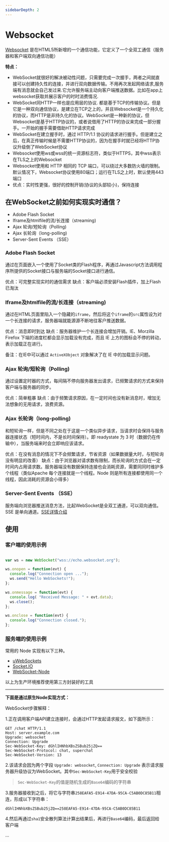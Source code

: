 ```yaml
---
sidebarDepth: 2
---
```


# Websocket

[Websocket](https://developer.mozilla.org/zh-CN/docs/Web/API/WebSocket) 是在HTML5所新增的一个通信功能，它定义了一个全双工通信（服务器和客户端双向通信功能）

**特点：**

- WebSocket就很好的解决被动性问题，只需要完成一次握手，两者之间就直接可以创建持久性的连接，并进行双向数据传输。不用再次发起网络请求,服务端有消息就会自己发过来.它允许服务端主动向客户端推送数据。比如在app上websocket获取并展示客户的时时消费情况.
- WebSocket同HTTP一样也是应用层的协议. 都是基于TCP的传输协议。但是它是一种双向通信协议，是建立在TCP之上的，并且Websocket是一个持久化的协议，而HTTP是非持久化的协议。WebSocket是一种新的协议，但Websocket是基于HTTP协议的，或者说借用了HTTP的协议来完成一部分握手。一开始的握手需要借助HTTP请求完成
- WebSocket在建立握手时，通过 HTTP/1.1 协议的请求进行握手。但是建立之后，在真正传输时候是不需要HTTP协议的，因为在握手时就已经将HTTP协议升级倒了WebSocket协议
- Websocket使用ws或wss的统一资源标志符，类似于HTTPS，其中wss表示在TLS之上的Websocket
- Websocket使用和 HTTP 相同的 TCP 端口，可以绕过大多数防火墙的限制。默认情况下，Websocket协议使用80端口；运行在TLS之上时，默认使用443端口
- 优点：实时性更强，很好的控制开销(协议的头部较小)，保持连接

## 在WebSocket之前如何实现实时通信？

- Adobe Flash Socket
- Iframe及htmlfile的流/长连接（streaming)
- Ajax 轮询/短轮询（Polling)
- Ajax 长轮询（long-polling)
- Server-Sent Events （SSE）

### Adobe Flash Socket

通过在页面嵌入一个使用了Socket类的Flash程序，再通过Javascript方法调用程序所提供的Socket接口与服务端的Socket接口进行通信。

优点：可完整实现实时的通信需求
缺点：客户端必须安装Flash插件，加上Flash已淘汰

### Iframe及htmlfile的流/长连接（streaming)

通过在HTML页面里陷入一个隐藏的`iframe`，然后将这个`iframe`的`src`属性设为对一个长连接的请求，服务器端就能源源不断地往客户推送数据。

优点：消息即时到达
缺点：服务器维护一个长连接会增加开销。IE、Morzilla Firefox 下端的进度栏都会显示加载没有完成，而且 IE 上方的图标会不停的转动，表示加载正在进行。

备注：在IE中可以通过 `ActiveXObject` 对象解决了在 IE 中的加载显示问题。

### Ajax 轮询/短轮询（Polling)

通过设置定时器的方式，每间隔不停向服务器发出请求，已频繁请求的方式来保持客户端与服务器的同步。

优点：简单粗暴
缺点：由于频繁请求原因，在一定时间也没有新消息时，增加无法想象的无用请求，浪费资源。

### Ajax 长轮询（long-polling)

和短轮询一样，但是不同之处在于这是一个类似异步请求，当请求时会保持与服务器连接状态（短时间内，不是长时间保持）。即 readystate 为 3 时（数据仍在传输中），当服务端来时会立即响应该请求。

优点：在没有消息的情况下不会频繁请求，节省资源（如果数据量大时，与短轮询没有明显的改善）
缺点：由于浏览器对请求数有限制，而长轮询的方式会在一定时间内占用请求数。服务器端没有数据保持连接也会消耗资源，需要同同时维护多个线程（类似Apache 每个连接就是一个线程。Node 则是所有连接都使用同一个线程，因此消耗的资源会小得多）

### Server-Sent Events （SSE）

服务端向浏览器推送消息方法，比起WebSocket是全双工通道，可以双向通信。SSE 是单向通道。[SSE详情介绍](https://www.ruanyifeng.com/blog/2017/05/server-sent_events.html)

## 使用

### 客户端的使用示例

```javascript

var ws = new WebSocket("wss://echo.websocket.org");

ws.onopen = function(evt) { 
  console.log("Connection open ..."); 
  ws.send("Hello WebSockets!");
};

ws.onmessage = function(evt) {
  console.log( "Received Message: " + evt.data);
  ws.close();
};

ws.onclose = function(evt) {
  console.log("Connection closed.");
};     
```

### 服务端的使用示例

常用的 Node 实现有以下三种。

- [uWebSockets](https://github.com/uNetworking/uWebSockets)
- [Socket.IO](https://socket.io/)
- [WebSocket-Node](https://github.com/theturtle32/WebSocket-Node)

以上为生产环境推荐使用第三方封装好的工具

---

**下面是通过原生Node实现方式：**

WebSocket步骤解释：

1.正在调用客户端API建立连接时，会通过HTTP发起请求报文，如下面所示：

```http
GET /chat HTTP/1.1 
Host: server.example.com
Upgrade: websocket
Connection: Upgrade
Sec-WebSocket-Key: dGhlIHNhbXBsZSBub25jZQ==
Sec-WebSocket-Protocol: chat, superchat 
Sec-WebSocket-Version: 13
```

2.该请求会因为两个字段 `Upgrade: websocket`, `Connection: Upgrade` 表示请求服务器升级协议为WebSocket。其中`Sec-WebSocket-Key`用于安全校验
> `Sec-WebSocket-Key`的值是随机生成的`Base64`编码的字符串

3.服务器接收到之后，将它与字符串`258EAFA5-E914-47DA-95CA-C5AB0DC85B11`相连，形成以下字符串：

```http
dGhlIHNhbXBsZSBub25jZQ==258EAFA5-E914-47DA-95CA-C5AB0DC85B11
```

4.然后再通过`sha1`安全散列算法计算出结果后，再进行`Base64`编码，最后返回给客户端

...
